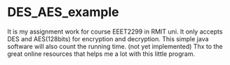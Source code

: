 # DES_AES_example

It is my assignment work for course EEET2299 in RMIT uni.
It only accepts DES and AES(128bits) for encryption and decryption.
This simple java software will also count the running time. (not yet implemented)
Thx to the great online resources that helps me a lot with this little program.
